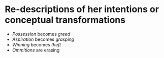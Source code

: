 # 

# Re-descriptions of her intentions or conceptual transformations

* *Possession* becomes *greed*
* *Aspiration* becomes *grasping*
* *Winning* becomes *theft*
* *Ommitions* are erasing
